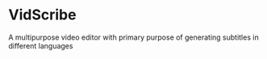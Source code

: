 # VidScribe
A multipurpose video editor with primary purpose of generating subtitles in different languages
